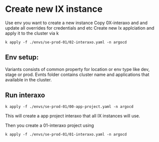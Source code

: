 # Create new IX instance

Use env you want to create a new instance
Copy 0X-interaxo and and update all overrides for credentials and etc
Create new Ix applciation and apply it to the cluster via k

```
k apply -f ./envs/se-prod-01/02-interaxo.yaml -n argocd

```

## Env setup:

Variants consists of common property for location or env type like dev, stage or prod.
Evnts folder contains cluster name and applications that available in the cluster.

## Run interaxo

```
k apply -f ./envs/se-prod-01/00-app-project.yaml -n argocd

```

This will create a app project interaxo that all IX instances will use.

Then you create a 01-interaxo project using

```
k apply -f ./envs/se-prod-01/01-interaxo.yaml -n argocd

```
